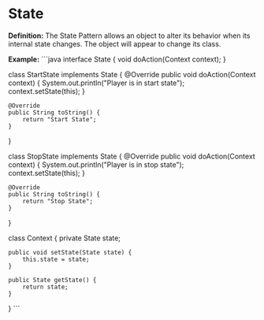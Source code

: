 # State
**Definition:** The State Pattern allows an object to alter its behavior when its internal state changes. The object will appear to change its class.

**Example:**
\`\`\`java
interface State {
    void doAction(Context context);
}

class StartState implements State {
    @Override
    public void doAction(Context context) {
        System.out.println("Player is in start state");
        context.setState(this);
    }

    @Override
    public String toString() {
        return "Start State";
    }
}

class StopState implements State {
    @Override
    public void doAction(Context context) {
        System.out.println("Player is in stop state");
        context.setState(this);
    }

    @Override
    public String toString() {
        return "Stop State";
    }
}

class Context {
    private State state;

    public void setState(State state) {
        this.state = state;
    }

    public State getState() {
        return state;
    }
}
\`\`\`

